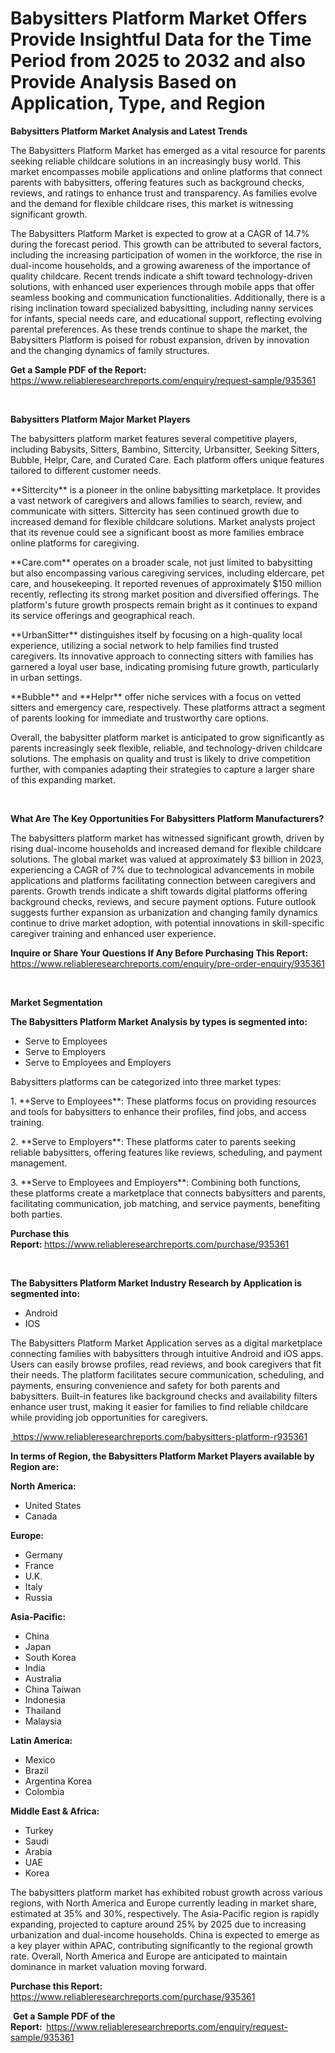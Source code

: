 <p><h1>Babysitters Platform Market Offers Provide Insightful Data for the Time Period from 2025 to 2032 and also Provide Analysis Based on Application, Type, and Region</h1></p><p><strong>Babysitters Platform Market Analysis and Latest Trends</strong></p>
<p><p>The Babysitters Platform Market has emerged as a vital resource for parents seeking reliable childcare solutions in an increasingly busy world. This market encompasses mobile applications and online platforms that connect parents with babysitters, offering features such as background checks, reviews, and ratings to enhance trust and transparency. As families evolve and the demand for flexible childcare rises, this market is witnessing significant growth.</p><p>The Babysitters Platform Market is expected to grow at a CAGR of 14.7% during the forecast period. This growth can be attributed to several factors, including the increasing participation of women in the workforce, the rise in dual-income households, and a growing awareness of the importance of quality childcare. Recent trends indicate a shift toward technology-driven solutions, with enhanced user experiences through mobile apps that offer seamless booking and communication functionalities. Additionally, there is a rising inclination toward specialized babysitting, including nanny services for infants, special needs care, and educational support, reflecting evolving parental preferences. As these trends continue to shape the market, the Babysitters Platform is poised for robust expansion, driven by innovation and the changing dynamics of family structures.</p></p>
<p><strong>Get a Sample PDF of the Report:&nbsp;</strong> <a href="https://www.reliableresearchreports.com/enquiry/request-sample/935361?utm_campaign=3528&utm_medium=2&utm_source=Github&utm_content=ia&utm_term=18042025&utm_id=babysitters-platform">https://www.reliableresearchreports.com/enquiry/request-sample/935361</a></p>
<p>&nbsp;</p>
<p><strong>Babysitters Platform Major Market Players</strong></p>
<p><p>The babysitters platform market features several competitive players, including Babysits, Sitters, Bambino, Sittercity, Urbansitter, Seeking Sitters, Bubble, Helpr, Care, and Curated Care. Each platform offers unique features tailored to different customer needs.</p><p>**Sittercity** is a pioneer in the online babysitting marketplace. It provides a vast network of caregivers and allows families to search, review, and communicate with sitters. Sittercity has seen continued growth due to increased demand for flexible childcare solutions. Market analysts project that its revenue could see a significant boost as more families embrace online platforms for caregiving.</p><p>**Care.com** operates on a broader scale, not just limited to babysitting but also encompassing various caregiving services, including eldercare, pet care, and housekeeping. It reported revenues of approximately $150 million recently, reflecting its strong market position and diversified offerings. The platform's future growth prospects remain bright as it continues to expand its service offerings and geographical reach.</p><p>**UrbanSitter** distinguishes itself by focusing on a high-quality local experience, utilizing a social network to help families find trusted caregivers. Its innovative approach to connecting sitters with families has garnered a loyal user base, indicating promising future growth, particularly in urban settings.</p><p>**Bubble** and **Helpr** offer niche services with a focus on vetted sitters and emergency care, respectively. These platforms attract a segment of parents looking for immediate and trustworthy care options.</p><p>Overall, the babysitter platform market is anticipated to grow significantly as parents increasingly seek flexible, reliable, and technology-driven childcare solutions. The emphasis on quality and trust is likely to drive competition further, with companies adapting their strategies to capture a larger share of this expanding market.</p></p>
<p>&nbsp;</p>
<p><strong>What Are The Key Opportunities For Babysitters Platform Manufacturers?</strong></p>
<p><p>The babysitters platform market has witnessed significant growth, driven by rising dual-income households and increased demand for flexible childcare solutions. The global market was valued at approximately $3 billion in 2023, experiencing a CAGR of 7% due to technological advancements in mobile applications and platforms facilitating connection between caregivers and parents. Growth trends indicate a shift towards digital platforms offering background checks, reviews, and secure payment options. Future outlook suggests further expansion as urbanization and changing family dynamics continue to drive market adoption, with potential innovations in skill-specific caregiver training and enhanced user experience.</p></p>
<p><strong>Inquire or Share Your Questions If Any Before Purchasing This Report:</strong> <a href="https://www.reliableresearchreports.com/enquiry/pre-order-enquiry/935361?utm_campaign=3528&utm_medium=2&utm_source=Github&utm_content=ia&utm_term=18042025&utm_id=babysitters-platform">https://www.reliableresearchreports.com/enquiry/pre-order-enquiry/935361</a></p>
<p>&nbsp;</p>
<p><strong>Market Segmentation</strong></p>
<p><strong>The Babysitters Platform Market Analysis by types is segmented into:</strong></p>
<p><ul><li>Serve to Employees</li><li>Serve to Employers</li><li>Serve to Employees and Employers</li></ul></p>
<p><p>Babysitters platforms can be categorized into three market types: </p><p>1. **Serve to Employees**: These platforms focus on providing resources and tools for babysitters to enhance their profiles, find jobs, and access training.</p><p>2. **Serve to Employers**: These platforms cater to parents seeking reliable babysitters, offering features like reviews, scheduling, and payment management.</p><p>3. **Serve to Employees and Employers**: Combining both functions, these platforms create a marketplace that connects babysitters and parents, facilitating communication, job matching, and service payments, benefiting both parties.</p></p>
<p><strong>Purchase this Report:&nbsp;</strong><a href="https://www.reliableresearchreports.com/purchase/935361?utm_campaign=3528&utm_medium=2&utm_source=Github&utm_content=ia&utm_term=18042025&utm_id=babysitters-platform">https://www.reliableresearchreports.com/purchase/935361</a></p>
<p>&nbsp;</p>
<p><strong>The Babysitters Platform Market Industry Research by Application is segmented into:</strong></p>
<p><ul><li>Android</li><li>IOS</li></ul></p>
<p><p>The Babysitters Platform Market Application serves as a digital marketplace connecting families with babysitters through intuitive Android and iOS apps. Users can easily browse profiles, read reviews, and book caregivers that fit their needs. The platform facilitates secure communication, scheduling, and payments, ensuring convenience and safety for both parents and babysitters. Built-in features like background checks and availability filters enhance user trust, making it easier for families to find reliable childcare while providing job opportunities for caregivers.</p></p>
<p><a href="https://www.reliableresearchreports.com/babysitters-platform-r935361?utm_campaign=3528&utm_medium=2&utm_source=Github&utm_content=ia&utm_term=18042025&utm_id=babysitters-platform">&nbsp;https://www.reliableresearchreports.com/babysitters-platform-r935361</a></p>
<p><strong>In terms of Region, the Babysitters Platform Market Players available by Region are:</strong></p>
<p>
    <p> <strong> North America: </strong>
        <ul>
            <li>United States</li>
            <li>Canada</li>
        </ul>
        </p> 
    <p> <strong> Europe: </strong>
        <ul>
            <li>Germany</li>
            <li>France</li>
            <li>U.K.</li>
            <li>Italy</li>
            <li>Russia</li>
        </ul>
        </p> 
    <p> <strong> Asia-Pacific: </strong>
        <ul>
            <li>China</li>
            <li>Japan</li>
            <li>South Korea</li>
            <li>India</li>
            <li>Australia</li>
            <li>China Taiwan</li>
            <li>Indonesia</li>
            <li>Thailand</li>
            <li>Malaysia</li>
        </ul>
        </p> 
    <p> <strong> Latin America: </strong>
        <ul>
            <li>Mexico</li>
            <li>Brazil</li>
            <li>Argentina Korea</li>
            <li>Colombia</li>
        </ul>
        </p> 
    <p> <strong> Middle East & Africa: </strong>
        <ul>
            <li>Turkey</li>
            <li>Saudi</li>
            <li>Arabia</li>
            <li>UAE</li>
            <li>Korea</li>
        </ul>
    </p>
    </p>
<p><p>The babysitters platform market has exhibited robust growth across various regions, with North America and Europe currently leading in market share, estimated at 35% and 30%, respectively. The Asia-Pacific region is rapidly expanding, projected to capture around 25% by 2025 due to increasing urbanization and dual-income households. China is expected to emerge as a key player within APAC, contributing significantly to the regional growth rate. Overall, North America and Europe are anticipated to maintain dominance in market valuation moving forward.</p></p>
<p><strong>Purchase this Report: </strong><a href="https://www.reliableresearchreports.com/purchase/935361?utm_campaign=3528&utm_medium=2&utm_source=Github&utm_content=ia&utm_term=18042025&utm_id=babysitters-platform">https://www.reliableresearchreports.com/purchase/935361</a></p>
<p>&nbsp;<strong>Get a Sample PDF of the Report:&nbsp;&nbsp;</strong><a href="https://www.reliableresearchreports.com/enquiry/request-sample/935361?utm_campaign=3528&utm_medium=2&utm_source=Github&utm_content=ia&utm_term=18042025&utm_id=babysitters-platform">https://www.reliableresearchreports.com/enquiry/request-sample/935361</a></p>
<p><strong></strong></p>
<p><p></p><p></p><p></p></p>